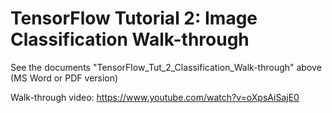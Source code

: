# TensorFlow Tutorial 2: Image Classification Walk-through

See the documents "TensorFlow_Tut_2_Classification_Walk-through" above (MS Word or PDF version)

Walk-through video:
https://www.youtube.com/watch?v=oXpsAiSajE0
